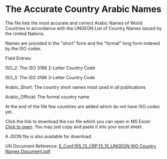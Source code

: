 The Accurate Country Arabic Names
====

The file lists the most accurate and correct Arabic Names of World Countries in accordance with the UNGEGN List of Country Names issued by the United Nations.

Names are provided in the "short" form and the "formal" long form indexed by the ISO codes.

Field Entries:

ISO_2: The ISO 3166 2-Letter Country Code

ISO_3: The ISO 3166 3-Letter Country Code

Arabic_Short: The country short names most used in all publications

Arabic_Official: The formal country name

At the end of the file few countries are added which do not have ISO codes yet.

Click the link to download the csv file which you can open in MS Excel: <a href="https://github.com/MohsenAlyafei/Countries/blob/main/ArabicNames/Countries_ISO_To_Arabic.csv" ISO_To_Arabic_Countries>Click to open</a>. You may just copy and paste it into your excel sheet.

A JSON file is also available for download.

UN Document Reference: [E_Conf.105_13_CRP.13_15_UNGEGN WG Country Names Document.pdf](https://unstats.un.org/unsd/geoinfo/ungegn/docs/11th-uncsgn-docs/E_Conf.105_13_CRP.13_15_UNGEGN%20WG%20Country%20Names%20Document.pdf)
